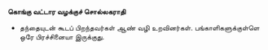 **கொங்கு வட்டார வழக்குச் சொல்லகராதி**
- தந்தையுடன் கூடப் பிறந்தவர்கள் ஆண் வழி உறவினர்கள். பங்காளிகளுக்குள்ளெ ஒரே பிரச்சினையா இருக்குது.

